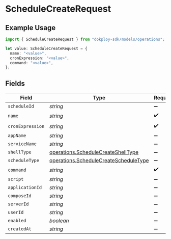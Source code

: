 # ScheduleCreateRequest

## Example Usage

```typescript
import { ScheduleCreateRequest } from "dokploy-sdk/models/operations";

let value: ScheduleCreateRequest = {
  name: "<value>",
  cronExpression: "<value>",
  command: "<value>",
};
```

## Fields

| Field                                                                                          | Type                                                                                           | Required                                                                                       | Description                                                                                    |
| ---------------------------------------------------------------------------------------------- | ---------------------------------------------------------------------------------------------- | ---------------------------------------------------------------------------------------------- | ---------------------------------------------------------------------------------------------- |
| `scheduleId`                                                                                   | *string*                                                                                       | :heavy_minus_sign:                                                                             | N/A                                                                                            |
| `name`                                                                                         | *string*                                                                                       | :heavy_check_mark:                                                                             | N/A                                                                                            |
| `cronExpression`                                                                               | *string*                                                                                       | :heavy_check_mark:                                                                             | N/A                                                                                            |
| `appName`                                                                                      | *string*                                                                                       | :heavy_minus_sign:                                                                             | N/A                                                                                            |
| `serviceName`                                                                                  | *string*                                                                                       | :heavy_minus_sign:                                                                             | N/A                                                                                            |
| `shellType`                                                                                    | [operations.ScheduleCreateShellType](../../models/operations/schedulecreateshelltype.md)       | :heavy_minus_sign:                                                                             | N/A                                                                                            |
| `scheduleType`                                                                                 | [operations.ScheduleCreateScheduleType](../../models/operations/schedulecreatescheduletype.md) | :heavy_minus_sign:                                                                             | N/A                                                                                            |
| `command`                                                                                      | *string*                                                                                       | :heavy_check_mark:                                                                             | N/A                                                                                            |
| `script`                                                                                       | *string*                                                                                       | :heavy_minus_sign:                                                                             | N/A                                                                                            |
| `applicationId`                                                                                | *string*                                                                                       | :heavy_minus_sign:                                                                             | N/A                                                                                            |
| `composeId`                                                                                    | *string*                                                                                       | :heavy_minus_sign:                                                                             | N/A                                                                                            |
| `serverId`                                                                                     | *string*                                                                                       | :heavy_minus_sign:                                                                             | N/A                                                                                            |
| `userId`                                                                                       | *string*                                                                                       | :heavy_minus_sign:                                                                             | N/A                                                                                            |
| `enabled`                                                                                      | *boolean*                                                                                      | :heavy_minus_sign:                                                                             | N/A                                                                                            |
| `createdAt`                                                                                    | *string*                                                                                       | :heavy_minus_sign:                                                                             | N/A                                                                                            |